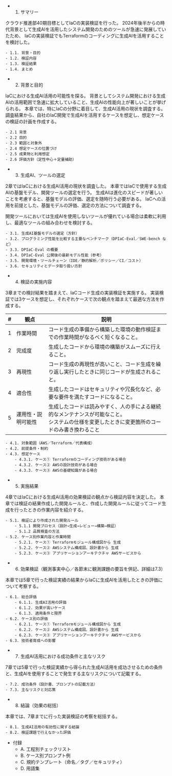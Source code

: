 - 1. サマリー

クラウド推進部40期目標としてIaCの実装検証を行った。
2024年後半からの時代背景として生成AIを活用したシステム開発のためのツールが急速に発展していたため、
IaCの実装検証でもTerraformのコーディングに生成AIを活用することを検討した。

    - 1.1. 背景・目的
    - 1.2. 検証内容
    - 1.3. 検証結果
    - 1.4. まとめ

- 2. 背景と目的

IaCにおける生成AI活用の可能性を探る。
背景としてシステム開発における生成AIの活用範囲で急速に拡大していること、生成AIの性能向上が著しいことが挙げられる。
本章では、特にIaCの分野に着目して、生成AI活用の現状を調査する。
調査結果から、自社のIaC開発で生成AIを活用するケースを想定し、想定ケースの検証の計画を作成する。

    - 2.1 背景
    - 2.2 目的
    - 2.3 範囲と対象外
    - 2.4 想定ケースの位置づけ
    - 2.5 成果物と利用想定
    - 2.6 評価方針（定性中心＋定量補助）    

- 3. 生成AI、ツールの選定

2章ではIaCにおける生成AI活用の現状を調査した。
本章ではIaCで使用する生成AIの基盤モデル、開発ツールの選定を行う。
生成AIは進化のスピードが著しいことを考慮すると、基盤モデルの評価、選定を随時行う必要がある。
IaCへの活用を前提とした、基盤モデルの評価、選定の方法について調査する。

開発ツールにおいては生成AIを使用しないツールが優れている場合は柔軟に利用し、最適なツールの組み合わせを検討する。

    - 3.1. 生成AI基盤モデルの選定（方針）
    - 3.2. プログラミング性能を比較する主要なベンチマーク（DPIaC-Eval／SWE-bench など）
    - 3.3. DPIaC-Eval の概要
    - 3.4. DPIaC-Eval 公開後の最新モデル性能（参考）
    - 3.5. 開発環境・ツールチェーン（IDE／静的解析／ポリシー／CI／コスト）
    - 3.6. セキュリティとデータ取り扱い方針

- 4. 検証の実施内容

3章までの検討結果を踏まえて、IaCコード生成の実装検証を実施する。
実装検証では3ケースを想定し、それぞれケースで次の観点を踏まえて最適な方法を作成する。

|#|観点|説明|
|---|---|---|
|1|作業時間|コード生成の準備から構築した環境の動作検証までの作業時間がなるべく短くなること。|
|2|完成度|生成したコードから環境の構築がスムーズに行えること。|
|3|再現性|コード生成の再現性が高いこと、コード生成を繰り返し実行したときに同じコードが生成されること。|
|4|適合性|生成したコードはセキュリティや冗長化など、必要な要件を満たすコードになること。|
|5|運用性・説明可能性|生成したコードは読みやすく、人の手による継続的なメンテナンスが可能なこと。<br>システムの仕様を変更したときに変更箇所のコードのみ書き換わること|
    - 4.1. 対象範囲（AWS／Terraform／代表構成）
    - 4.2. 前提条件・制約
    - 4.3. 想定ケース
        - 4.3.1. ケース① Terraformのコーディング技術がある場合
        - 4.3.2. ケース② AWSの設計技術がある場合
        - 4.3.3. ケース③ AWSの基礎知識がある場合

- 5. 実施結果

4章ではIaCにおける生成AI活用の効果検証の観点から検証内容を決定した。
本章では検証の結果作成した開発ルールと、作成した開発ルールに従ってコード生成を行ったときの作業内容を紹介する。

    - 5.1. 検証により作成された開発ルール
        - 5.1.1 開発プロセス（設計→生成→レビュー→構築→検証）
        - 5.1.2 品質検査の方法
    - 5.2. ケース別作業内容と作業時間
        - 5.2.1. ケース① Terraformモジュール構成図から 生成
        - 5.2.2. ケース② AWSシステム構成図、設計書から 生成
        - 5.2.3. ケース③ アプリケーションアーキテクチャ AWSサービスから

- 6. 効果検証（観測事実中心／各節末に観測課題の要旨を併記、詳細は7.3）

本章では5章で行った検証実績の結果からIaCに生成AIを活用したときの評価について考察する。

    - 6.1. 総合評価
        - 6.1.1. 生成AI活用の評価
        - 6.1.2. 効果が高いケース
        - 6.1.3. 適用条件と限界
    - 6.2. ケース別の評価
        - 6.2.1. ケース① Terraformモジュール構成図から 生成
        - 6.2.2. ケース② AWSシステム構成図、設計書から 生成
        - 6.2.3. ケース③ アプリケーションアーキテクチャ AWSサービスから
    - 6.3. 技術者育成への影響

- 7. 生成AI活用における成功条件と主なリスク

7章では5章で行った検証実績から得られた生成AI活用を成功させるための条件と、生成AIを使用することで発生する主なリスクについて記載する。

    - 7.2. 成功条件（設計書、プロンプトの記載方法）
    - 7.3. 主なリスクと対応策

- 8. 結論（効果の総括）

本章では、7章までに行った実装検証の考察を総括する。

    - 8.1. 生成AI活用の有効性に関する結論
    - 8.2. 検証課題で行えなかった評価

- 付録
    - A. 工程別チェックリスト
    - B. ケース別プロンプト例
    - C. 規約テンプレート（命名／タグ／セキュリティ）
    - D. 用語集
